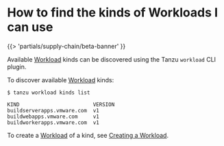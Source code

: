 # How to find the kinds of Workloads I can use

{{> 'partials/supply-chain/beta-banner' }}

Available [Workload] kinds can be discovered using the Tanzu `workload` CLI plugin.

To discover available [Workload] kinds:

```console
$ tanzu workload kinds list

KIND                        VERSION
buildserverapps.vmware.com  v1
buildwebapps.vmware.com     v1
buildworkerapps.vmware.com  v1
```

To create a [Workload] of a kind, see [Creating a Workload].

[Workload]: ../explanation/workloads.hbs.md
[Creating a Workload]: ./create-workloads.hbs.md